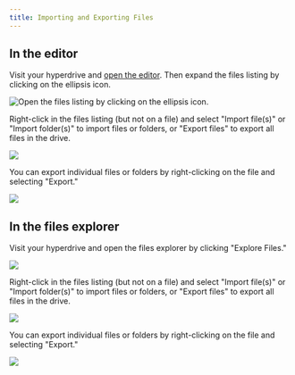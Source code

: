 ```yaml
---
title: Importing and Exporting Files
---
```


## In the editor

Visit your hyperdrive and [open the editor](using-the-editor.md). Then expand the files listing by clicking on the ellipsis icon.

![Open the files listing by clicking on the ellipsis icon.](/img/editor-list-files.png)

Right-click in the files listing \(but not on a file\) and select "Import file\(s\)" or "Import folder\(s\)" to import files or folders, or "Export files" to export all files in the drive.

![](/img/editor-import-files.png)

You can export individual files or folders by right-clicking on the file and selecting "Export."

![](/img/editor-export-file.png)

## In the files explorer

Visit your hyperdrive and open the files explorer by clicking "Explore Files."

![](/img/open-files-explorer.png)

Right-click in the files listing \(but not on a file\) and select "Import file\(s\)" or "Import folder\(s\)" to import files or folders, or "Export files" to export all files in the drive.

![](/img/files-explorer-import-files.png)

You can export individual files or folders by right-clicking on the file and selecting "Export."

![](/img/files-explorer-export-file.png)
